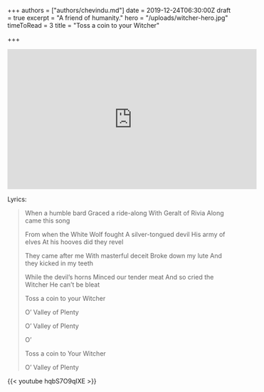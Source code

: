 +++
authors = ["authors/chevindu.md"]
date = 2019-12-24T06:30:00Z
draft = true
excerpt = "A friend of humanity."
hero = "/uploads/witcher-hero.jpg"
timeToRead = 3
title = "Toss a coin to your Witcher"

+++
<iframe width="560" height="315" src="https://www.youtube.com/embed/hqbS7O9qIXE" frameborder="0" allow="accelerometer; autoplay; encrypted-media; gyroscope; picture-in-picture" allowfullscreen></iframe>

Lyrics:

> When a humble bard
> Graced a ride-along
> With Geralt of Rivia
> Along came this song
>
> From when the White Wolf fought
> A silver-tongued devil
> His army of elves
> At his hooves did they revel
>
> They came after me
> With masterful deceit
> Broke down my lute
> And they kicked in my teeth
>
> While the devil’s horns
> Minced our tender meat
> And so cried the Witcher
> He can’t be bleat
>
> Toss a coin to your Witcher
>
> O’ Valley of Plenty
>
> O’ Valley of Plenty
>
> O’
>
> Toss a coin to Your Witcher
>
> O’ Valley of Plenty

{{< youtube hqbS7O9qIXE >}}